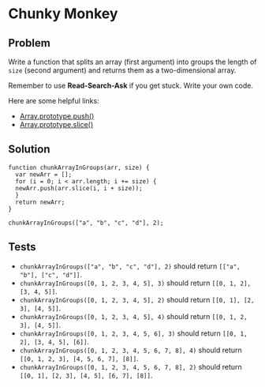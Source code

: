 # Chunky Monkey

## Problem

Write a function that splits an array (first argument) into groups the length of `size` (second argument) and returns them as a two-dimensional array.

Remember to use **Read-Search-Ask** if you get stuck. Write your own code.

Here are some helpful links:

* [Array.prototype.push()](https://developer.mozilla.org/en-US/docs/Web/JavaScript/Reference/Global_Objects/Array/push)
* [Array.prototype.slice()](https://developer.mozilla.org/en-US/docs/Web/JavaScript/Reference/Global_Objects/Array/slice)

## Solution

```
function chunkArrayInGroups(arr, size) {
  var newArr = [];
  for (i = 0; i < arr.length; i += size) {
  newArr.push(arr.slice(i, i + size));
  }
  return newArr;
}

chunkArrayInGroups(["a", "b", "c", "d"], 2);
```

## Tests

* `chunkArrayInGroups(["a", "b", "c", "d"], 2)` should return `[["a", "b"], ["c", "d"]]`.
* `chunkArrayInGroups([0, 1, 2, 3, 4, 5], 3)` should return `[[0, 1, 2], [3, 4, 5]]`.
* `chunkArrayInGroups([0, 1, 2, 3, 4, 5], 2)` should return `[[0, 1], [2, 3], [4, 5]]`.
* `chunkArrayInGroups([0, 1, 2, 3, 4, 5], 4)` should return `[[0, 1, 2, 3], [4, 5]]`.
* `chunkArrayInGroups([0, 1, 2, 3, 4, 5, 6], 3)` should return `[[0, 1, 2], [3, 4, 5], [6]]`.
* `chunkArrayInGroups([0, 1, 2, 3, 4, 5, 6, 7, 8], 4)` should return `[[0, 1, 2, 3], [4, 5, 6, 7], [8]]`.
* `chunkArrayInGroups([0, 1, 2, 3, 4, 5, 6, 7, 8], 2)` should return `[[0, 1], [2, 3], [4, 5], [6, 7], [8]]`.